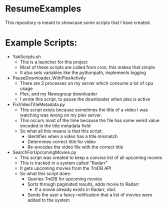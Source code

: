 # ResumeExamples
This repository is meant to showcase some scripts that I have created.


# Example Scripts:
* YakScripts.sh
  * This is a launcher for this project
  * Most of these scripts are called from cron, this makes that simple
  * It also sets variables like the pythonpath, implements logging
* PauseDownloader_WithPlexActivity
  * There are 2 processes on my server which consume a lot of cpu usage
  * Plex, and my Newsgroup downloader
  * I wrote this script, to pause the downloader when plex is active
* FixVideoTitleMetadata.py
  * This script exists because sometimes the title of a video I was watching was wrong on my plex server. 
  * This occurs most of the time because the file has some weird value encoded in the title metadata field
  * So what all this means is that this script:
    * Identifies when a video has a title mismatch
    * Determines correct title for video
    * Re-encodes the video file with the correct title
* SearchForUpcomingMovies.py
  * This script was created to keep a concise list of all upcoming movies
  * This is tracked in a system called "Radarr"
  * It gets upcoming movies from the TmDB API
  * So what this script does:
    * Queries TmDB for upcoming movies
    * Sorts through paginated results, adds movie to Radarr
      * If a movie already exists in Radarr, nbd.
    * Sends the user a fancy notification that a list of movies were added to the system
